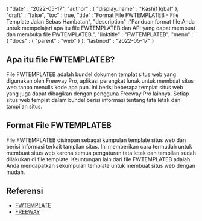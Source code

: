 {
  "date" : "2022-05-17",
  "author" : {
    "display_name" : "Kashif Iqbal"
},
  "draft" : "false",
  "toc" : true,
  "title" :"Format File FWTEMPLATEB - File Template Jalan Bebas Hambatan",
  "description" :"Panduan format file Anda untuk mempelajari apa itu file FWTEMPLATEB dan API yang dapat membuat dan membuka file FWTEMPLATEB.",
  "linktitle" : "FWTEMPLATEB",
  "menu" : {
    "docs" : {
      "parent" : "web"
}
},
  "lastmod" : "2022-05-17"
}

## Apa itu file FWTEMPLATEB?

File FWTEMPLATEB adalah bundel dokumen templat situs web yang digunakan oleh Freeway Pro, aplikasi perangkat lunak untuk membuat situs web tanpa menulis kode apa pun. Ini berisi beberapa templat situs web yang juga dapat dibagikan dengan pengguna Freeway Pro lainnya. Setiap situs web templat dalam bundel berisi informasi tentang tata letak dan tampilan situs.

## Format File FWTEMPLATEB

File FWTEMPLATEB disimpan sebagai kumpulan template situs web dan berisi informasi terkait tampilan situs. Ini memberikan cara termudah untuk membuat situs web karena semua pengaturan tata letak dan tampilan sudah dilakukan di file template. Keuntungan lain dari file FWTEMPLATEB adalah Anda mendapatkan sekumpulan template untuk membuat situs web dengan mudah.

## Referensi

* [FWTEMPLATE](/id/web/fwtemplate/)
* [FREEWAY](/id/web/freeway/)


